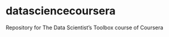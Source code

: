 datasciencecoursera
===================

Repository for The Data Scientist’s Toolbox course of Coursera
